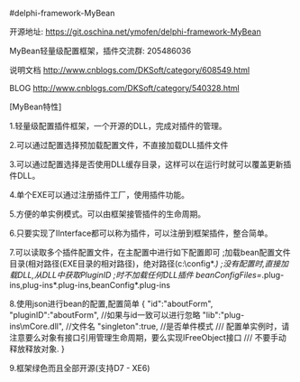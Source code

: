 #delphi-framework-MyBean

开源地址:
https://git.oschina.net/ymofen/delphi-framework-MyBean

MyBean轻量级配置框架，插件交流群: 205486036


说明文档
http://www.cnblogs.com/DKSoft/category/608549.html

BLOG
http://www.cnblogs.com/DKSoft/category/540328.html


[MyBean特性]

1.轻量级配置插件框架，一个开源的DLL，完成对插件的管理。

2.可以通过配置选择预加载配置文件，不直接加载DLL插件文件

3.可以通过配置选择是否使用DLL缓存目录，这样可以在运行时就可以覆盖更新插件DLL。

4.单个EXE可以通过注册插件工厂，使用插件功能。

5.方便的单实例模式。可以由框架接管插件的生命周期。

6.只要实现了IInterface都可以称为插件，可以注册到框架插件，整合简单。

7.可以读取多个插件配置文件，在主配置中进行如下配置即可
;加载bean配置文件目录(相对路径(EXE目录的相对路径)，绝对路径(c:\config\*.*)
;没有配置时,直接加载DLL,从DLL中获取PluginID
;<none>时不加载任何DLL插件
beanConfigFiles=*.plug-ins,plug-ins\*.plug-ins,beanConfig\*.plug-ins

8.使用json进行bean的配置,配置简单
{
   "id":"aboutForm",
   "pluginID":"aboutForm", //如果与id一致可以进行忽略
   "lib":"plug-ins\\mCore.dll", //文件名
   "singleton":true, //是否单件模式
   /// 配置单实例时，请注意要么对象有接口引用管理生命周期，要么实现IFreeObject接口
   /// 不要手动释放释放对象.
}

9.框架绿色而且全部开源(支持D7 - XE6)